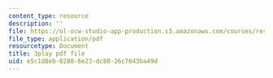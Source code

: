 ```yaml
---
content_type: resource
description: ''
file: https://ol-ocw-studio-app-production.s3.amazonaws.com/courses/res-6-012-introduction-to-probability-spring-2018/e5c1d8eb02886e23dc8026c7643ba49d_cph71QcwHeQ.pdf
file_type: application/pdf
resourcetype: Document
title: 3play pdf file
uid: e5c1d8eb-0288-6e23-dc80-26c7643ba49d
---
```

